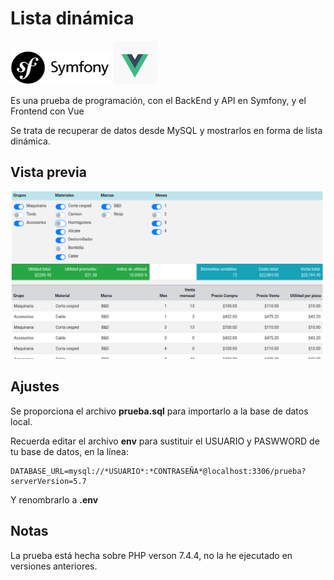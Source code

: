 # Lista dinámica

<img src="https://raw.githubusercontent.com/el-masta/prueba-symfony/master/symfony-logo.jpg" width="160" height="55" >
<img src="https://raw.githubusercontent.com/el-masta/prueba-symfony/master/vue-logo.png" width="70" height="70" >

Es una prueba de programación, con el BackEnd y API en Symfony, y el Frontend con Vue

Se trata de recuperar de datos desde MySQL y mostrarlos en forma de lista dinámica.

## Vista previa

![Captura de una WebApp](https://raw.githubusercontent.com/el-masta/prueba-symfony/master/thumb.png)

## Ajustes

Se proporciona el archivo **prueba.sql** para importarlo a la base de datos local.


Recuerda editar el archivo **env** para sustituir el USUARIO y PASWWORD de tu base de datos, en la línea:

    DATABASE_URL=mysql://*USUARIO*:*CONTRASEÑA*@localhost:3306/prueba?serverVersion=5.7

Y renombrarlo a **.env**

## Notas

La prueba está hecha sobre PHP verson 7.4.4, no la he ejecutado en versiones anteriores.
